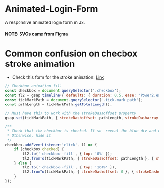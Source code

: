 # Animated-Login-Form
A responsive animated login form in JS.


#### NOTE: SVGs came from Figma

# Common confusion on checbox stroke animation

* Check this form for the stroke animation: [Link](https://css-tricks.com/svg-line-animation-works/)
```javascript
// Checkbox animation fill 
const checkbox = document.querySelector('.checkbox');
const tl2 = gsap.timeline({ defaults: { duration: 0.5, ease: 'Power2.easeOut' } });
const tickMarkPath = document.querySelector('.tick-mark path');
const pathLength = tickMarkPath.getTotalLength();

// Must have this to work with the strokeDashoffset property
gsap.set(tickMarkPath, { strokeDashoffset: pathLength, strokeDasharray: pathLength });

/**
 * Check that the checkbox is checked. If so, reveal the blue div and draw the tick 
 * Otherwise, hide it
 */
checkbox.addEventListener('click', () => {
    if (checkbox.checked) {
        tl2.to('.checkbox--fill', { top: '0%' });
        tl2.fromTo(tickMarkPath, { strokeDashoffset: pathLength }, { strokeDashoffset: 0 }, "<50%");
    } else {
        tl2.to('.checkbox--fill', { top: '100%' });
        tl2.fromTo(tickMarkPath, { strokeDashoffset: 0 }, { strokeDashoffset: pathLength }, '<50%');
    }
});
```
